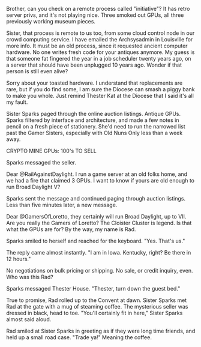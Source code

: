 Brother, can you check on a remote process called "initiative"? It has retro server privs, and it's not playing nice. Three smoked out GPUs, all three previously working museum pieces.

Sister, that process is remote to us too, from some cloud control node in our crowd computing service. I have emailed the Archsysadmin in Louisville for more info. It must be an old process, since it requested ancient computer hardware. No one writes fresh code for your antiques anymore. My guess is that someone fat fingered the year in a job scheduler twenty years ago, on a server that should have been unplugged 10 years ago. Wonder if that person is still even alive?

Sorry about your toasted hardware. I understand that replacements are rare, but if you do find some, I am sure the Diocese can smash a piggy bank to make you whole. Just remind Thester Kat at the Diocese that I said it's all my fault.

Sister Sparks paged through the online auction listings. Antique GPUs. Sparks filtered by interface and architecture, and made a few notes in pencil on a fresh piece of stationery. She'd need to run the narrowed list past the Gamer Sisters, especially with Old Nuns Only less than a week away.

CRYPTO MINE GPUs: 100's TO SELL

Sparks messaged the seller.

Dear @RailAgainstDaylight. I run a game server at an old folks home, and we had a fire that claimed 3 GPUs. I want to know if yours are old enough to run Broad Daylight V?

Sparks sent the message and continued paging through auction listings. Less than five minutes later, a new message.

Dear @GamersOfLoretto, they certainly will run Broad Daylight, up to VII. Are you really the Gamers of Loretto? The Cloister Cluster is legend. Is that what the GPUs are for? By the way, my name is Rad.

Sparks smiled to herself and reached for the keyboard. "Yes. That's us."

The reply came almost instantly. "I am in Iowa. Kentucky, right? Be there in 12 hours."

No negotiations on bulk pricing or shipping. No sale, or credit inquiry, even. Who was this Rad?

Sparks messaged Thester House. "Thester, turn down the guest bed."

True to promise, Rad rolled up to the Convent at dawn. Sister Sparks met Rad at the gate with a mug of steaming coffee. The mysterious seller was dressed in black, head to toe. "You'll certainly fit in here," Sister Sparks almost said aloud.

Rad smiled at Sister Sparks in greeting as if they were long time friends, and held up a small road case. "Trade ya!" Meaning the coffee.


